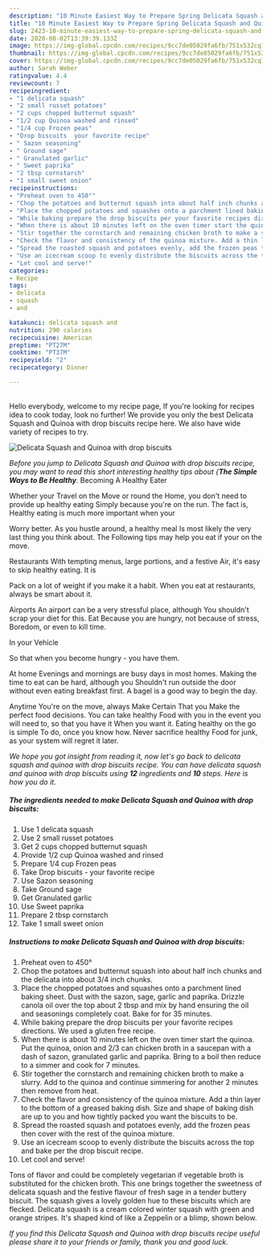 ```yaml
---
description: "10 Minute Easiest Way to Prepare Spring Delicata Squash and Quinoa with drop biscuits"
title: "10 Minute Easiest Way to Prepare Spring Delicata Squash and Quinoa with drop biscuits"
slug: 2423-10-minute-easiest-way-to-prepare-spring-delicata-squash-and-quinoa-with-drop-biscuits
date: 2020-08-02T13:39:39.133Z
image: https://img-global.cpcdn.com/recipes/9cc7de05029fa6fb/751x532cq70/delicata-squash-and-quinoa-with-drop-biscuits-recipe-main-photo.jpg
thumbnail: https://img-global.cpcdn.com/recipes/9cc7de05029fa6fb/751x532cq70/delicata-squash-and-quinoa-with-drop-biscuits-recipe-main-photo.jpg
cover: https://img-global.cpcdn.com/recipes/9cc7de05029fa6fb/751x532cq70/delicata-squash-and-quinoa-with-drop-biscuits-recipe-main-photo.jpg
author: Sarah Weber
ratingvalue: 4.4
reviewcount: 7
recipeingredient:
- "1 delicata squash"
- "2 small russet potatoes"
- "2 cups chopped butternut squash"
- "1/2 cup Quinoa washed and rinsed"
- "1/4 cup Frozen peas"
- "Drop biscuits  your favorite recipe"
- " Sazon seasoning"
- " Ground sage"
- " Granulated garlic"
- " Sweet paprika"
- "2 tbsp cornstarch"
- "1 small sweet onion"
recipeinstructions:
- "Preheat oven to 450°"
- "Chop the potatoes and butternut squash into about half inch chunks and the delicata into about 3/4 inch chunks."
- "Place the chopped potatoes and squashes onto a parchment lined baking sheet. Dust with the sazon, sage, garlic and paprika. Drizzle canola oil over the top about 2 tbsp and mix by hand ensuring the oil and seasonings completely coat. Bake for for 35 minutes."
- "While baking prepare the drop biscuits per your favorite recipes directions. We used a gluten free recipe."
- "When there is about 10 minutes left on the oven timer start the quinoa. Put the quinoa, onion and 2/3 can chicken broth in a saucepan with a dash of sazon, granulated garlic and paprika. Bring to a boil then reduce to a simmer and cook for 7 minutes."
- "Stir together the cornstarch and remaining chicken broth to make a slurry. Add to the quinoa and continue simmering for another 2 minutes then remove from heat."
- "Check the flavor and consistency of the quinoa mixture. Add a thin layer to the bottom of a greased baking dish. Size and shape of baking dish are up to you and how tightly packed you want the biscuits to be."
- "Spread the roasted squash and potatoes evenly, add the frozen peas then cover with the rest of the quinoa mixture."
- "Use an icecream scoop to evenly distribute the biscuits across the top and bake per the drop biscuit recipe."
- "Let cool and serve!"
categories:
- Recipe
tags:
- delicata
- squash
- and

katakunci: delicata squash and 
nutrition: 290 calories
recipecuisine: American
preptime: "PT27M"
cooktime: "PT37M"
recipeyield: "2"
recipecategory: Dinner

---
```

<br>
Hello everybody, welcome to my recipe page, If you're looking for recipes idea to cook today, look no further! We provide you only the best Delicata Squash and Quinoa with drop biscuits recipe here. We also have wide variety of recipes to try.
<br>


![Delicata Squash and Quinoa with drop biscuits](https://img-global.cpcdn.com/recipes/9cc7de05029fa6fb/751x532cq70/delicata-squash-and-quinoa-with-drop-biscuits-recipe-main-photo.jpg)

<i>Before you jump to Delicata Squash and Quinoa with drop biscuits recipe, you may want to read this short interesting healthy tips about {<strong>The Simple Ways to Be Healthy</strong>.</i>
Becoming A Healthy Eater

Whether your Travel on the Move or round the
Home, you don't need to provide up healthy eating
Simply because you're on the run. The fact is,
Healthy eating is much more important when your



Worry better. As you hustle around, a healthy meal
Is most likely the very last thing you think about. The
Following tips may help you eat if your on the move.

Restaurants
With tempting menus, large portions, and a festive
Air, it's easy to skip healthy eating. It is 

Pack on a lot of weight if you make it a habit.
When you eat at restaurants, always be smart
about it.

Airports
An airport can be a very stressful place, although
You shouldn't scrap your diet for this. Eat
Because you are hungry, not because of stress,
Boredom, or even to kill time.

In your Vehicle 

So that when you become hungry - you have them.

At home
Evenings and mornings are busy days in most homes.
Making the time to eat can be hard, although you
Shouldn't run outside the door without even eating breakfast
first. 
A bagel is a good way to begin the day.

Anytime You're on the move, always Make Certain That you
Make the perfect food decisions. You can take healthy
Food with you in the event you will need to, so that you have it
When you want it. Eating healthy on the go is simple 
To do, once you know how. Never sacrifice healthy
Food for junk, as your system will regret it later.


<i>We hope you got insight from reading it, now let's go back to delicata squash and quinoa with drop biscuits recipe. You can have delicata squash and quinoa with drop biscuits using <strong>12</strong> ingredients and <strong>10</strong> steps. Here is how you do it.
</i>

##### The ingredients needed to make Delicata Squash and Quinoa with drop biscuits:

1. Use 1 delicata squash
1. Use 2 small russet potatoes
1. Get 2 cups chopped butternut squash
1. Provide 1/2 cup Quinoa washed and rinsed
1. Prepare 1/4 cup Frozen peas
1. Take Drop biscuits - your favorite recipe
1. Use  Sazon seasoning
1. Take  Ground sage
1. Get  Granulated garlic
1. Use  Sweet paprika
1. Prepare 2 tbsp cornstarch
1. Take 1 small sweet onion


##### Instructions to make Delicata Squash and Quinoa with drop biscuits:

1. Preheat oven to 450°
1. Chop the potatoes and butternut squash into about half inch chunks and the delicata into about 3/4 inch chunks.
1. Place the chopped potatoes and squashes onto a parchment lined baking sheet. Dust with the sazon, sage, garlic and paprika. Drizzle canola oil over the top about 2 tbsp and mix by hand ensuring the oil and seasonings completely coat. Bake for for 35 minutes.
1. While baking prepare the drop biscuits per your favorite recipes directions. We used a gluten free recipe.
1. When there is about 10 minutes left on the oven timer start the quinoa. Put the quinoa, onion and 2/3 can chicken broth in a saucepan with a dash of sazon, granulated garlic and paprika. Bring to a boil then reduce to a simmer and cook for 7 minutes.
1. Stir together the cornstarch and remaining chicken broth to make a slurry. Add to the quinoa and continue simmering for another 2 minutes then remove from heat.
1. Check the flavor and consistency of the quinoa mixture. Add a thin layer to the bottom of a greased baking dish. Size and shape of baking dish are up to you and how tightly packed you want the biscuits to be.
1. Spread the roasted squash and potatoes evenly, add the frozen peas then cover with the rest of the quinoa mixture.
1. Use an icecream scoop to evenly distribute the biscuits across the top and bake per the drop biscuit recipe.
1. Let cool and serve!


Tons of flavor and could be completely vegetarian if vegetable broth is substituted for the chicken broth. This one brings together the sweetness of delicata squash and the festive flavour of fresh sage in a tender buttery biscuit. The squash gives a lovely golden hue to these biscuits which are flecked. Delicata squash is a cream colored winter squash with green and orange stripes. It&#39;s shaped kind of like a Zeppelin or a blimp, shown below. 

<i>If you find this Delicata Squash and Quinoa with drop biscuits recipe useful please share it to your friends or family, thank you and good luck.</i>

